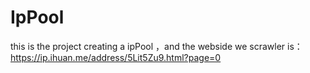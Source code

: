 # IpPool
this is the project creating a ipPool
，and the webside we scrawler is：https://ip.ihuan.me/address/5Lit5Zu9.html?page=0
